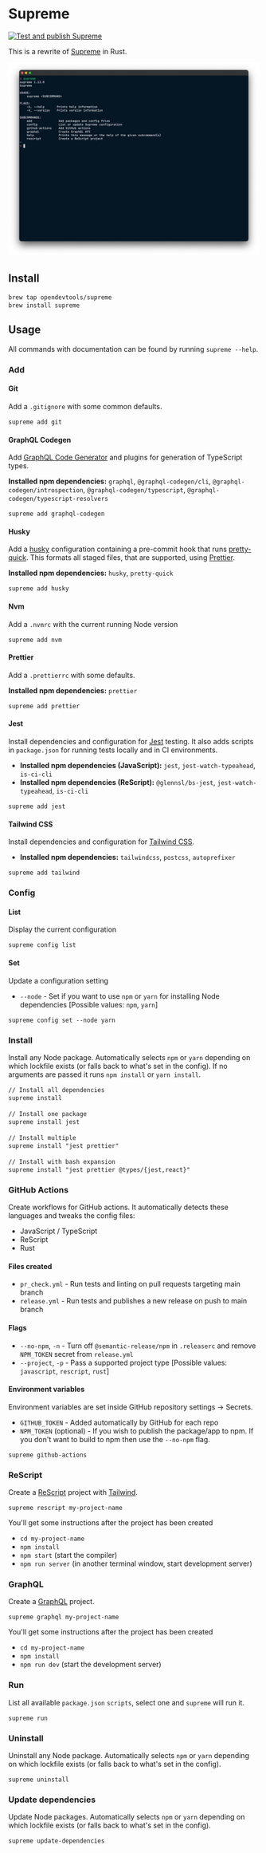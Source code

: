 # Supreme

[![Test and publish Supreme](https://github.com/opendevtools/supreme-rs/workflows/Test%20and%20publish%20Supreme/badge.svg?branch=main)](https://github.com/opendevtools/supreme-rs/actions?query=workflow%3A%22Test+and+publish+Supreme%22)

This is a rewrite of [Supreme](https://github.com/opendevtools/supreme) in Rust.

![Screenshot of Supreme running in terminal](/docs/supreme.png)

## Install

```
brew tap opendevtools/supreme
brew install supreme
```

## Usage

All commands with documentation can be found by running `supreme --help`.

### Add

#### Git

Add a `.gitignore` with some common defaults.

```
supreme add git
```

#### GraphQL Codegen

Add [GraphQL Code Generator](https://graphql-code-generator.com/) and
plugins for generation of TypeScript types.

**Installed npm dependencies:** `graphql`, `@graphql-codegen/cli`, `@graphql-codegen/introspection`, `@graphql-codegen/typescript`, `@graphql-codegen/typescript-resolvers`

```
supreme add graphql-codegen
```

#### Husky

Add a [husky](https://github.com/typicode/husky) configuration containing a pre-commit hook that runs [pretty-quick](https://github.com/azz/pretty-quick). This formats all staged files, that are supported, using [Prettier](http://prettier.io/).

**Installed npm dependencies:** `husky`, `pretty-quick`

```
supreme add husky
```

#### Nvm

Add a `.nvmrc` with the current running Node version

```
supreme add nvm
```

#### Prettier

Add a `.prettierrc` with some defaults.

**Installed npm dependencies:** `prettier`

```
supreme add prettier
```

#### Jest

Install dependencies and configuration for [Jest](https://jestjs.io/) testing. It also adds scripts in `package.json` for running tests locally and in CI environments.

- **Installed npm dependencies (JavaScript):** `jest`, `jest-watch-typeahead`, `is-ci-cli`
- **Installed npm dependencies (ReScript):** `@glennsl/bs-jest`, `jest-watch-typeahead`, `is-ci-cli`

```
supreme add jest
```

#### Tailwind CSS

Install dependencies and configuration for [Tailwind CSS](https://tailwindcss.com/).

- **Installed npm dependencies:** `tailwindcss`, `postcss`, `autoprefixer`

```
supreme add tailwind
```

### Config

#### List

Display the current configuration

```
supreme config list
```

#### Set

Update a configuration setting

- `--node` - Set if you want to use `npm` or `yarn` for installing Node
  dependencies [Possible values: `npm`, `yarn`]

```
supreme config set --node yarn
```

### Install

Install any Node package. Automatically selects `npm` or `yarn` depending on
which lockfile exists (or falls back to what's set in the config). If no arguments are passed it runs `npm install` or `yarn install`.

```
// Install all dependencies
supreme install

// Install one package
supreme install jest

// Install multiple
supreme install "jest prettier"

// Install with bash expansion
supreme install "jest prettier @types/{jest,react}"
```

### GitHub Actions

Create workflows for GitHub actions. It automatically detects these languages
and tweaks the config files:

- JavaScript / TypeScript
- ReScript
- Rust

#### Files created

- `pr_check.yml` - Run tests and linting on pull requests targeting main branch
- `release.yml` - Run tests and publishes a new release on push to main branch

#### Flags

- `--no-npm`, `-n` - Turn off `@semantic-release/npm` in `.releaserc` and remove `NPM_TOKEN` secret from `release.yml`
- `--project`, `-p` - Pass a supported project type [Possible values: `javascript`, `rescript`, `rust`]

#### Environment variables

Environment variables are set inside GitHub repository settings -> Secrets.

- `GITHUB_TOKEN` - Added automatically by GitHub for each repo
- `NPM_TOKEN` (optional) - If you wish to publish the package/app to npm. If you don't want to build to npm then use the `--no-npm` flag.

```
supreme github-actions
```

### ReScript

Create a [ReScript](http://rescript-lang.org/) project with
[Tailwind](https://tailwindcss.com/).

```
supreme rescript my-project-name
```

You'll get some instructions after the project has been created

- `cd my-project-name`
- `npm install`
- `npm start` (start the compiler)
- `npm run server` (in another terminal window, start development server)

### GraphQL

Create a [GraphQL](https://graphql.org/) project.

```
supreme graphql my-project-name
```

You'll get some instructions after the project has been created

- `cd my-project-name`
- `npm install`
- `npm run dev` (start the development server)

### Run

List all available `package.json` `scripts`, select
one and `supreme` will run it.

```
supreme run
```

### Uninstall

Uninstall any Node package. Automatically selects `npm` or `yarn` depending on
which lockfile exists (or falls back to what's set in the config).

```
supreme uninstall
```

### Update dependencies

Update Node packages. Automatically selects `npm` or `yarn` depending on
which lockfile exists (or falls back to what's set in the config).

```
supreme update-dependencies
```
